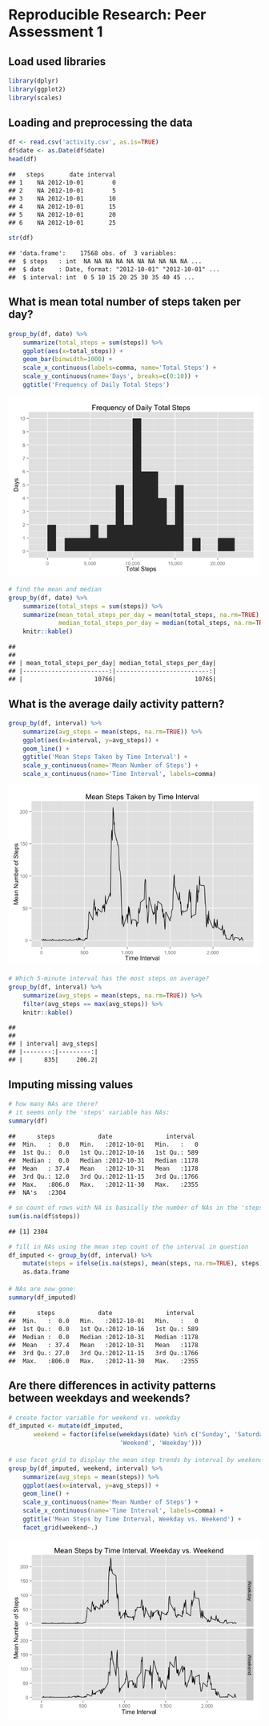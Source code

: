 # Reproducible Research: Peer Assessment 1

## Load used libraries

```r
library(dplyr)
library(ggplot2)
library(scales)
```

## Loading and preprocessing the data

```r
df <- read.csv('activity.csv', as.is=TRUE)
df$date <- as.Date(df$date)
head(df)
```

```
##   steps       date interval
## 1    NA 2012-10-01        0
## 2    NA 2012-10-01        5
## 3    NA 2012-10-01       10
## 4    NA 2012-10-01       15
## 5    NA 2012-10-01       20
## 6    NA 2012-10-01       25
```

```r
str(df)
```

```
## 'data.frame':	17568 obs. of  3 variables:
##  $ steps   : int  NA NA NA NA NA NA NA NA NA NA ...
##  $ date    : Date, format: "2012-10-01" "2012-10-01" ...
##  $ interval: int  0 5 10 15 20 25 30 35 40 45 ...
```

## What is mean total number of steps taken per day?

```r
group_by(df, date) %>%
    summarize(total_steps = sum(steps)) %>%
    ggplot(aes(x=total_steps)) + 
    geom_bar(binwidth=1000) +
    scale_x_continuous(labels=comma, name='Total Steps') +
    scale_y_continuous(name='Days', breaks=c(0:10)) + 
    ggtitle('Frequency of Daily Total Steps')
```

![plot of chunk unnamed-chunk-3](./PA1_template_files/figure-html/unnamed-chunk-3.png) 

```r
# find the mean and median
group_by(df, date) %>%
    summarize(total_steps = sum(steps)) %>%
    summarize(mean_total_steps_per_day = mean(total_steps, na.rm=TRUE),
              median_total_steps_per_day = median(total_steps, na.rm=TRUE)) %>%
    knitr::kable()
```

```
## 
## 
## | mean_total_steps_per_day| median_total_steps_per_day|
## |------------------------:|--------------------------:|
## |                    10766|                      10765|
```


## What is the average daily activity pattern?

```r
group_by(df, interval) %>%
    summarize(avg_steps = mean(steps, na.rm=TRUE)) %>%
    ggplot(aes(x=interval, y=avg_steps)) +
    geom_line() + 
    ggtitle('Mean Steps Taken by Time Interval') +
    scale_y_continuous(name='Mean Number of Steps') +
    scale_x_continuous(name='Time Interval', labels=comma)
```

![plot of chunk unnamed-chunk-4](./PA1_template_files/figure-html/unnamed-chunk-4.png) 

```r
# Which 5-minute interval has the most steps on average?
group_by(df, interval) %>%
    summarize(avg_steps = mean(steps, na.rm=TRUE)) %>%
    filter(avg_steps == max(avg_steps)) %>%
    knitr::kable()
```

```
## 
## 
## | interval| avg_steps|
## |--------:|---------:|
## |      835|     206.2|
```


## Imputing missing values

```r
# how many NAs are there?
# it seems only the 'steps' variable has NAs:
summary(df)
```

```
##      steps            date               interval   
##  Min.   :  0.0   Min.   :2012-10-01   Min.   :   0  
##  1st Qu.:  0.0   1st Qu.:2012-10-16   1st Qu.: 589  
##  Median :  0.0   Median :2012-10-31   Median :1178  
##  Mean   : 37.4   Mean   :2012-10-31   Mean   :1178  
##  3rd Qu.: 12.0   3rd Qu.:2012-11-15   3rd Qu.:1766  
##  Max.   :806.0   Max.   :2012-11-30   Max.   :2355  
##  NA's   :2304
```

```r
# so count of rows with NA is basically the number of NAs in the 'steps' column:
sum(is.na(df$steps))
```

```
## [1] 2304
```

```r
# fill in NAs using the mean step count of the interval in question
df_imputed <- group_by(df, interval) %>%
    mutate(steps = ifelse(is.na(steps), mean(steps, na.rm=TRUE), steps)) %>%
    as.data.frame

# NAs are now gone:
summary(df_imputed)
```

```
##      steps            date               interval   
##  Min.   :  0.0   Min.   :2012-10-01   Min.   :   0  
##  1st Qu.:  0.0   1st Qu.:2012-10-16   1st Qu.: 589  
##  Median :  0.0   Median :2012-10-31   Median :1178  
##  Mean   : 37.4   Mean   :2012-10-31   Mean   :1178  
##  3rd Qu.: 27.0   3rd Qu.:2012-11-15   3rd Qu.:1766  
##  Max.   :806.0   Max.   :2012-11-30   Max.   :2355
```


## Are there differences in activity patterns between weekdays and weekends?

```r
# create factor variable for weekend vs. weekday 
df_imputed <- mutate(df_imputed,
       weekend = factor(ifelse(weekdays(date) %in% c('Sunday', 'Saturday'),
                               'Weekend', 'Weekday')))

# use facet grid to display the mean step trends by interval by weekend/weekday:
group_by(df_imputed, weekend, interval) %>%
    summarize(avg_steps = mean(steps)) %>%
    ggplot(aes(x=interval, y=avg_steps)) +
    geom_line() +
    scale_y_continuous(name='Mean Number of Steps') +
    scale_x_continuous(name='Time Interval', labels=comma) +
    ggtitle('Mean Steps by Time Interval, Weekday vs. Weekend') + 
    facet_grid(weekend~.)
```

![plot of chunk unnamed-chunk-6](./PA1_template_files/figure-html/unnamed-chunk-6.png) 
